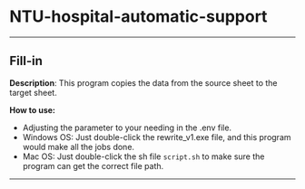 # NTU-hospital-automatic-support
---
## Fill-in
  **Description**: This program copies the data from the source sheet to the target sheet. 

  **How to use:**
  - Adjusting the parameter to your needing in the .env file.
  - Windows OS: Just double-click the rewrite_v1.exe file, and this program would make all the jobs done.
  - Mac OS: Just double-click the sh file `script.sh` to make sure the program can get the correct file path.

---